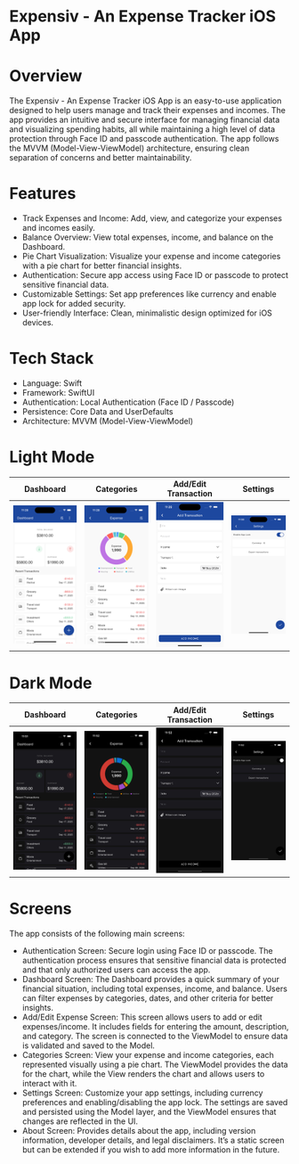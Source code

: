 # Expensiv - An Expense Tracker iOS App
# Overview
The Expensiv - An Expense Tracker iOS App is an easy-to-use application designed to help users manage and track their expenses and incomes. The app provides an intuitive and secure interface for managing financial data and visualizing spending habits, all while maintaining a high level of data protection through Face ID and passcode authentication. The app follows the MVVM (Model-View-ViewModel) architecture, ensuring clean separation of concerns and better maintainability.

# Features
- Track Expenses and Income: Add, view, and categorize your expenses and incomes easily.
- Balance Overview: View total expenses, income, and balance on the Dashboard.
- Pie Chart Visualization: Visualize your expense and income categories with a pie chart for better financial insights.
- Authentication: Secure app access using Face ID or passcode to protect sensitive financial data.
- Customizable Settings: Set app preferences like currency and enable app lock for added security.
- User-friendly Interface: Clean, minimalistic design optimized for iOS devices.

# Tech Stack
- Language: Swift
- Framework: SwiftUI
- Authentication: Local Authentication (Face ID / Passcode)
- Persistence: Core Data and UserDefaults
- Architecture: MVVM (Model-View-ViewModel)

 # Light Mode

Dashboard | Categories | Add/Edit Transaction | Settings 
--- | --- | --- |--- 
![Alt text](https://github.com/Anusha-Burra-NP/Expensiv-iOS/blob/main/Screenshots/Dashboard_light.png) | ![Alt text](https://github.com/Anusha-Burra-NP/Expensiv-iOS/blob/main/Screenshots/Categories_light.png) | ![Alt text](https://github.com/Anusha-Burra-NP/Expensiv-iOS/blob/main/Screenshots/Add_Expense_light.png) | ![Alt text](https://github.com/Anusha-Burra-NP/Expensiv-iOS/blob/main/Screenshots/Settings_light.png)

# Dark Mode

Dashboard | Categories | Add/Edit Transaction | Settings 
--- | --- | --- |--- 
![Alt text](https://github.com/Anusha-Burra-NP/Expensiv-iOS/blob/main/Screenshots/Dashboard_dark.png) | ![Alt text](https://github.com/Anusha-Burra-NP/Expensiv-iOS/blob/main/Screenshots/Categories_dark.png) | ![Alt text](https://github.com/Anusha-Burra-NP/Expensiv-iOS/blob/main/Screenshots/Add_Expense_dark.png) | ![Alt text](https://github.com/Anusha-Burra-NP/Expensiv-iOS/blob/main/Screenshots/Settings_dark.png)


# Screens
The app consists of the following main screens:
- Authentication Screen: Secure login using Face ID or passcode. The authentication process ensures that sensitive financial data is protected and that only authorized users can access the app.
- Dashboard Screen: The Dashboard provides a quick summary of your financial situation, including total expenses, income, and balance. Users can filter expenses by categories, dates, and other criteria for better insights.
- Add/Edit Expense Screen: This screen allows users to add or edit expenses/income. It includes fields for entering the amount, description, and category. The screen is connected to the ViewModel to ensure data is validated and saved to the Model.
- Categories Screen: View your expense and income categories, each represented visually using a pie chart. The ViewModel provides the data for the chart, while the View renders the chart and allows users to interact with it.
- Settings Screen: Customize your app settings, including currency preferences and enabling/disabling the app lock. The settings are saved and persisted using the Model layer, and the ViewModel ensures that changes are reflected in the UI.
- About Screen: Provides details about the app, including version information, developer details, and legal disclaimers. It’s a static screen but can be extended if you wish to add more information in the future.

